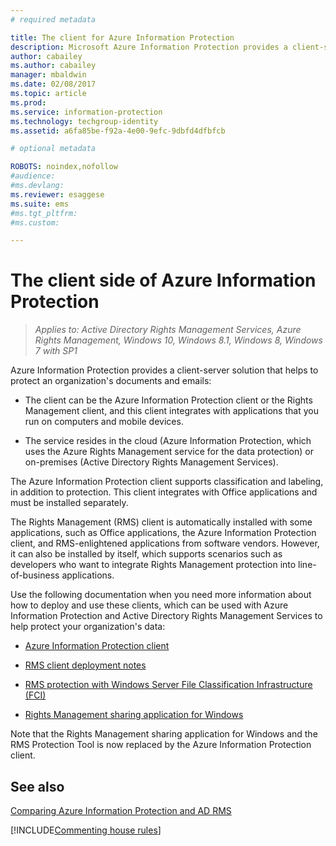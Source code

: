 ```yaml
---
# required metadata

title: The client for Azure Information Protection
description: Microsoft Azure Information Protection provides a client-server solution that helps to protect an organization's data. The client (the Azure Information Protection client or the Rights Management client) is integrated with applications that you run on computers and mobile devices.
author: cabailey
ms.author: cabailey
manager: mbaldwin
ms.date: 02/08/2017
ms.topic: article
ms.prod:
ms.service: information-protection
ms.technology: techgroup-identity
ms.assetid: a6fa85be-f92a-4e00-9efc-9dbfd4dfbfcb

# optional metadata

ROBOTS: noindex,nofollow
#audience:
#ms.devlang:
ms.reviewer: esaggese
ms.suite: ems
#ms.tgt_pltfrm:
#ms.custom:

---
```


# The client side of Azure Information Protection

>*Applies to: Active Directory Rights Management Services, Azure Rights Management, Windows 10, Windows 8.1, Windows 8, Windows 7 with SP1*

Azure Information Protection provides a client-server solution that helps to protect an organization's documents and emails:

- The client can be the Azure Information Protection client or the Rights Management client, and this client integrates with applications that you run on computers and mobile devices. 

- The service resides in the cloud (Azure Information Protection, which uses the Azure Rights Management service for the data protection) or on-premises (Active Directory Rights Management Services). 

The Azure Information Protection client supports classification and labeling, in addition to protection. This client integrates with Office applications and must be installed separately.

The Rights Management (RMS) client is automatically installed with some applications, such as Office applications, the Azure Information Protection client, and RMS-enlightened applications from software vendors. However, it can also be installed by itself, which supports scenarios such as developers who want to integrate Rights Management protection into line-of-business applications.

Use the following documentation when you need more information about how to deploy and use these clients, which can be used with Azure Information Protection and Active Directory Rights Management Services to help protect your organization's data:

- [Azure Information Protection client](AIP-client.md)

- [RMS client deployment notes](client-deployment-notes.md)

- [RMS protection with Windows Server File Classification Infrastructure (FCI)](configure-fci.md)

- [Rights Management sharing application for Windows](sharing-app-windows.md)

Note that the Rights Management sharing application for Windows and the RMS Protection Tool is now replaced by the Azure Information Protection client. 


## See also
[Comparing Azure Information Protection and AD RMS](../understand-explore/compare-azure-rms-ad-rms.md)

[!INCLUDE[Commenting house rules](../includes/houserules.md)]